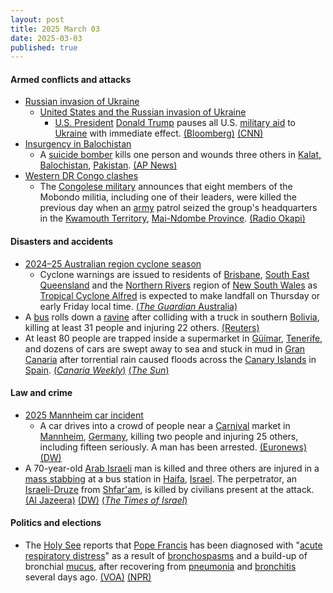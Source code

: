 ```yaml
---
layout: post
title: 2025 March 03
date: 2025-03-03
published: true
---
```



#### Armed conflicts and attacks

* [Russian invasion of Ukraine](https://en.wikipedia.org/wiki/Russian_invasion_of_Ukraine "Russian invasion of Ukraine")
  * [United States and the Russian invasion of Ukraine](https://en.wikipedia.org/wiki/United_States_and_the_Russian_invasion_of_Ukraine "United States and the Russian invasion of Ukraine")
    * [U.S. President](https://en.wikipedia.org/wiki/President_of_the_United_States "President of the United States") [Donald Trump](https://en.wikipedia.org/wiki/Donald_Trump "Donald Trump") pauses all U.S. [military aid](https://en.wikipedia.org/wiki/List_of_military_aid_to_Ukraine_during_the_Russo-Ukrainian_War "List of military aid to Ukraine during the Russo-Ukrainian War") to [Ukraine](https://en.wikipedia.org/wiki/Ukraine "Ukraine") with immediate effect. [(Bloomberg)](https://www.bloomberg.com/news/articles/2025-03-03/trump-pauses-military-aid-to-ukraine-after-clash-with-zelenskiy) [(CNN)](https://edition.cnn.com/2025/03/03/politics/trump-administration-ukraine-aid/index.html)
* [Insurgency in Balochistan](https://en.wikipedia.org/wiki/Insurgency_in_Balochistan "Insurgency in Balochistan")
  * A [suicide bomber](https://en.wikipedia.org/wiki/Suicide_bomber "Suicide bomber") kills one person and wounds three others in [Kalat, Balochistan](https://en.wikipedia.org/wiki/Kalat%2C_Balochistan "Kalat, Balochistan"), [Pakistan](https://en.wikipedia.org/wiki/Pakistan "Pakistan"). [(AP News)](https://apnews.com/article/pakistan-balochistan-female-suicide-bomber-attack-149d02f23e6889b62607416be4a2ac3c)
* [Western DR Congo clashes](https://en.wikipedia.org/wiki/Western_DR_Congo_clashes "Western DR Congo clashes")
  * The [Congolese military](https://en.wikipedia.org/wiki/Armed_Forces_of_the_Democratic_Republic_of_the_Congo "Armed Forces of the Democratic Republic of the Congo") announces that eight members of the Mobondo militia, including one of their leaders, were killed the previous day when an [army](https://en.wikipedia.org/wiki/Land_Forces_of_the_Democratic_Republic_of_the_Congo "Land Forces of the Democratic Republic of the Congo") patrol seized the group's headquarters in the [Kwamouth Territory](https://en.wikipedia.org/wiki/Kwamouth "Kwamouth"), [Mai-Ndombe Province](https://en.wikipedia.org/wiki/Mai-Ndombe_Province "Mai-Ndombe Province"). [(Radio Okapi)](https://www.radiookapi.net/2025/03/02/actualite/securite/larmee-deloge-la-milice-mobondo-du-village-lweme-8-morts)

#### Disasters and accidents

* [2024–25 Australian region cyclone season](https://en.wikipedia.org/wiki/2024%E2%80%9325_Australian_region_cyclone_season "2024–25 Australian region cyclone season")
  * Cyclone warnings are issued to residents of [Brisbane](https://en.wikipedia.org/wiki/Brisbane "Brisbane"), [South East Queensland](https://en.wikipedia.org/wiki/South_East_Queensland "South East Queensland") and the [Northern Rivers](https://en.wikipedia.org/wiki/Northern_Rivers "Northern Rivers") region of [New South Wales](https://en.wikipedia.org/wiki/New_South_Wales "New South Wales") as [Tropical Cyclone Alfred](https://en.wikipedia.org/wiki/Cyclone_Alfred_%282025%29 "Cyclone Alfred (2025)") is expected to make landfall on Thursday or early Friday local time. [(*The Guardian* Australia)](https://www.theguardian.com/australia-news/2025/mar/03/tropical-cyclone-alfred-forecast-track-map-bom-brisbane-update-tc-watch-path-tracking-nsw-qld-queensland)
* A [bus](https://en.wikipedia.org/wiki/Bus "Bus") rolls down a [ravine](https://en.wikipedia.org/wiki/Ravine "Ravine") after colliding with a truck in southern [Bolivia](https://en.wikipedia.org/wiki/Bolivia "Bolivia"), killing at least 31 people and injuring 22 others. [(Reuters)](https://www.reuters.com/world/americas/bus-crash-bolivia-leaves-least-15-dead-2025-03-03/)
* At least 80 people are trapped inside a supermarket in [Güímar](https://en.wikipedia.org/wiki/G%C3%BC%C3%ADmar "Güímar"), [Tenerife](https://en.wikipedia.org/wiki/Tenerife "Tenerife"), and dozens of cars are swept away to sea and stuck in mud in [Gran Canaria](https://en.wikipedia.org/wiki/Gran_Canaria "Gran Canaria") after torrential rain caused floods across the [Canary Islands](https://en.wikipedia.org/wiki/Canary_Islands "Canary Islands") in [Spain](https://en.wikipedia.org/wiki/Spain "Spain"). [(*Canaria Weekly*)](https://www.canarianweekly.com/posts/80-people-trapped-in-a-Tenerife-supermarket-due-to-floods) [(*The Sun*)](https://www.thesun.co.uk/news/33666276/spain-gran-canaria-flash-floods-tourists-warned-stay-indoors/)

#### Law and crime

* [2025 Mannheim car incident](https://en.wikipedia.org/wiki/2025_Mannheim_car_incident "2025 Mannheim car incident")
  * A car drives into a crowd of people near a [Carnival](https://en.wikipedia.org/wiki/Carnival "Carnival") market in [Mannheim](https://en.wikipedia.org/wiki/Mannheim "Mannheim"), [Germany](https://en.wikipedia.org/wiki/Germany "Germany"), killing two people and injuring 25 others, including fifteen seriously. A man has been arrested. [(Euronews)](https://www.euronews.com/my-europe/2025/03/03/at-least-one-killed-in-apparent-car-ramming-attack-in-mannheim) [(DW)](https://www.dw.com/en/germany-2-dead-several-injured-in-mannheim-car-ramming/a-71812278)
* A 70-year-old [Arab Israeli](https://en.wikipedia.org/wiki/Arab_citizens_of_Israel "Arab citizens of Israel") man is killed and three others are injured in a [mass stabbing](https://en.wikipedia.org/wiki/Mass_stabbing "Mass stabbing") at a bus station in [Haifa](https://en.wikipedia.org/wiki/Haifa "Haifa"), [Israel](https://en.wikipedia.org/wiki/Israel "Israel"). The perpetrator, an [Israeli-Druze](https://en.wikipedia.org/wiki/Druze_in_Israel "Druze in Israel") from [Shfar'am](https://en.wikipedia.org/wiki/Shfar%27am "Shfar'am"), is killed by civilians present at the attack. [(Al Jazeera)](https://www.aljazeera.com/news/2025/3/3/one-dead-in-stabbing-attack-in-israels-haifa-assailant-killed) [(DW)](https://www.dw.com/en/israel-first-fatal-attack-since-gaza-ceasefire-began/a-71812856) [(*The Times of Israel*)](https://www.timesofisrael.com/liveblog_entry/haifa-stabbing-spree-not-a-terror-attack-druze-leaders-assailants-father-insist/)

#### Politics and elections

* The [Holy See](https://en.wikipedia.org/wiki/Holy_See "Holy See") reports that [Pope Francis](https://en.wikipedia.org/wiki/Pope_Francis "Pope Francis") has been diagnosed with "[acute respiratory distress](https://en.wikipedia.org/wiki/Respiratory_failure#Type_1 "Respiratory failure")" as a result of [bronchospasms](https://en.wikipedia.org/wiki/Bronchospasm "Bronchospasm") and a build-up of bronchial [mucus](https://en.wikipedia.org/wiki/Mucus "Mucus"), after recovering from [pneumonia](https://en.wikipedia.org/wiki/Pneumonia "Pneumonia") and [bronchitis](https://en.wikipedia.org/wiki/Bronchitis "Bronchitis") several days ago. [(VOA)](https://www.voanews.com/a/pope-francis-prognosis-is-guarded-after-suffering-new-breathing-crises-/7995767.html) [(NPR)](https://www.npr.org/2025/03/03/nx-s1-5316320/pope-francis-hospital)
